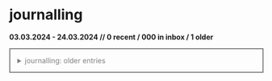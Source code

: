 # journalling
**03.03.2024 - 24.03.2024  //  0 recent / 000 in inbox / 1 older**

<details style="color:gray; border:2px solid; padding: 1em">
  <summary>journalling: older entries</summary>

## 20240201 xjournalling telephone call with expert group
- the following ideas have been discussed:
  - the new journalling method improves productivity by 10%
  - ...


[source](/journal/2024-Q1.md#L1)

</details>

